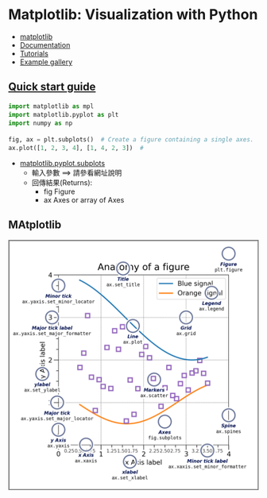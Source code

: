 # Matplotlib: Visualization with Python
- [matplotlib](https://matplotlib.org/)
- [Documentation](https://matplotlib.org/stable/index.html)
- [Tutorials]()
- [Example gallery](https://matplotlib.org/stable/gallery/index.html)

## [Quick start guide](https://matplotlib.org/stable/tutorials/introductory/quick_start.html)
```python
import matplotlib as mpl
import matplotlib.pyplot as plt
import numpy as np

fig, ax = plt.subplots()  # Create a figure containing a single axes.
ax.plot([1, 2, 3, 4], [1, 4, 2, 3])  #
```

- [matplotlib.pyplot.subplots](https://matplotlib.org/stable/api/_as_gen/matplotlib.pyplot.subplots.html)
  - 輸入參數 ==> 請參看網址說明
  - 回傳結果(Returns): 
    - fig Figure
    - ax Axes or array of Axes

## MAtplotlib
![matplotlib.png](./matplotlib.png)

##
```python


```


##
```python


```


##
```python


```


##
```python


```


##
```python


```


##
```python


```


##
```python


```


##
```python


```
